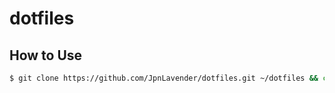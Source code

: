 # dotfiles

## How to Use

```bash
$ git clone https://github.com/JpnLavender/dotfiles.git ~/dotfiles && cd $_ && ./install.sh
```
